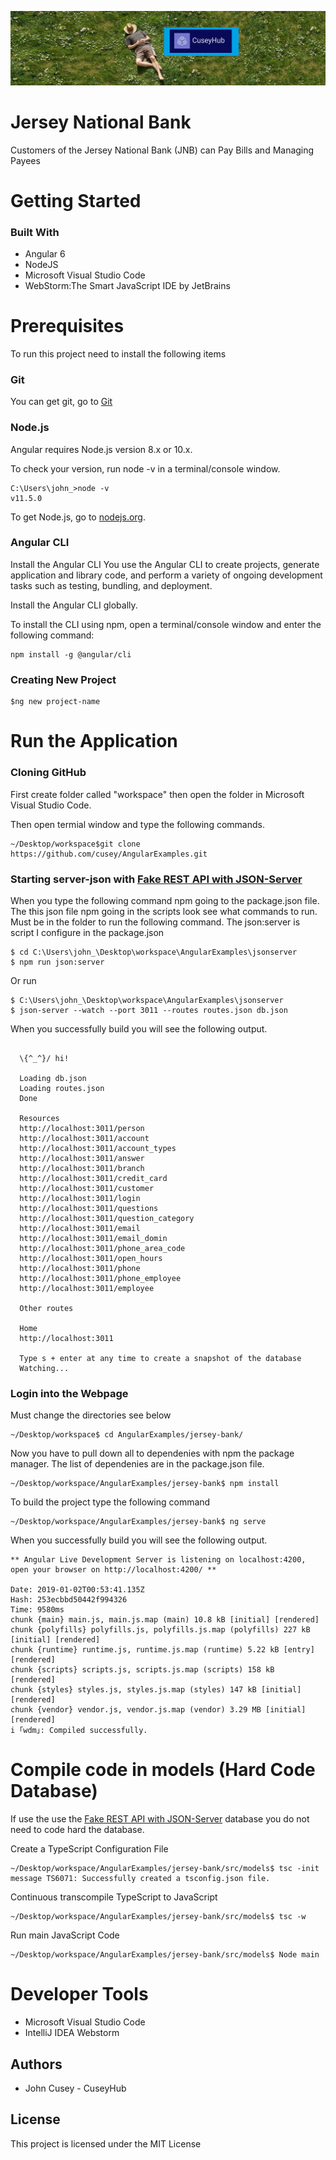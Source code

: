 ![CuseyHub](https://github.com/cusey/ImageForWiki/blob/master/Logos/CuseyHub_Banner_Small.jpg)

# Jersey National Bank 
Customers of the Jersey National Bank (JNB) can Pay Bills and Managing Payees

# Getting Started 

### Built With
* Angular 6
* NodeJS
* Microsoft Visual Studio Code   
* WebStorm:The Smart JavaScript IDE by JetBrains  

# Prerequisites
To run this project need to install the following items

### Git   
You can get git, go to [Git](https://git-scm.com/)   

### Node.js   
Angular requires Node.js version 8.x or 10.x.   

To check your version, run node -v in a terminal/console window.   

```
C:\Users\john_>node -v
v11.5.0
```
To get Node.js, go to [nodejs.org](https://nodejs.org).    

### Angular CLI   
Install the Angular CLI
You use the Angular CLI to create projects, generate application and library code, and perform a variety of ongoing development tasks such as testing, bundling, and deployment.   

Install the Angular CLI globally.   

To install the CLI using npm, open a terminal/console window and enter the following command:   

```
npm install -g @angular/cli
```
### Creating New Project
```
$ng new project-name
```

# Run the Application

### Cloning GitHub  

First create folder called "workspace" then open the folder in Microsoft Visual Studio Code.  

Then open termial window and type the following commands.  

```
~/Desktop/workspace$git clone https://github.com/cusey/AngularExamples.git
```
### Starting server-json with [Fake REST API with JSON-Server](https://github.com/typicode/json-server)   
When you type the following command npm going to the package.json file. The this json file npm going in the scripts look see what commands to run.
Must be in the folder to run the following command. The json:server is script I configure in the package.json
```
$ cd C:\Users\john_\Desktop\workspace\AngularExamples\jsonserver
$ npm run json:server
```
Or run
```
$ C:\Users\john_\Desktop\workspace\AngularExamples\jsonserver
$ json-server --watch --port 3011 --routes routes.json db.json
```
When you successfully build you will see the following output.     
```

  \{^_^}/ hi!

  Loading db.json
  Loading routes.json
  Done

  Resources
  http://localhost:3011/person
  http://localhost:3011/account
  http://localhost:3011/account_types
  http://localhost:3011/answer
  http://localhost:3011/branch
  http://localhost:3011/credit_card
  http://localhost:3011/customer
  http://localhost:3011/login
  http://localhost:3011/questions
  http://localhost:3011/question_category
  http://localhost:3011/email
  http://localhost:3011/email_domin
  http://localhost:3011/phone_area_code
  http://localhost:3011/open_hours
  http://localhost:3011/phone
  http://localhost:3011/phone_employee
  http://localhost:3011/employee

  Other routes

  Home
  http://localhost:3011

  Type s + enter at any time to create a snapshot of the database
  Watching...
```

### Login into the Webpage 

Must change the directories see below

```
~/Desktop/workspace$ cd AngularExamples/jersey-bank/
```

Now you have to pull down all to dependenies with npm the package manager. The list of dependenies are in the package.json file.        

```
~/Desktop/workspace/AngularExamples/jersey-bank$ npm install  
```

To build the project type the following command
```
~/Desktop/workspace/AngularExamples/jersey-bank$ ng serve
```

When you successfully build you will see the following output.   

```
** Angular Live Development Server is listening on localhost:4200, open your browser on http://localhost:4200/ **

Date: 2019-01-02T00:53:41.135Z
Hash: 253ecbbd50442f994326
Time: 9580ms
chunk {main} main.js, main.js.map (main) 10.8 kB [initial] [rendered]
chunk {polyfills} polyfills.js, polyfills.js.map (polyfills) 227 kB [initial] [rendered]
chunk {runtime} runtime.js, runtime.js.map (runtime) 5.22 kB [entry] [rendered]
chunk {scripts} scripts.js, scripts.js.map (scripts) 158 kB  [rendered]
chunk {styles} styles.js, styles.js.map (styles) 147 kB [initial] [rendered]
chunk {vendor} vendor.js, vendor.js.map (vendor) 3.29 MB [initial] [rendered]
i ｢wdm｣: Compiled successfully.
```



# Compile code in models (Hard Code Database)
If use the use the [Fake REST API with JSON-Server](https://github.com/typicode/json-server) database you do not need to code hard the database.     
    
Create a TypeScript Configuration File     
```
~/Desktop/workspace/AngularExamples/jersey-bank/src/models$ tsc -init
message TS6071: Successfully created a tsconfig.json file.
```
Continuous transcompile TypeScript to JavaScript     
```
~/Desktop/workspace/AngularExamples/jersey-bank/src/models$ tsc -w
````

Run main JavaScript Code

```
~/Desktop/workspace/AngularExamples/jersey-bank/src/models$ Node main
```

# Developer Tools   
* Microsoft Visual Studio Code 
* IntelliJ IDEA Webstorm 

## Authors
* John Cusey - CuseyHub  

## License   
This project is licensed under the MIT License





